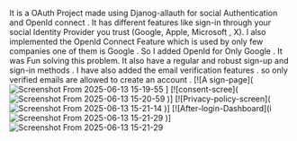It is a OAuth Project made using Djanog-allauth for social Authentication and OpenId connect . It has different features like sign-in through your social Identity Provider you trust (Google, Apple, Microsoft , X). I also implemented the OpenId Connect Feature which is used by only few companies one of them is Google . So I added OpenId for Only Google . It was Fun solving this problem.
It also have a regular and robust sign-up and sign-in methods . I have also added the email verification features . so only verified emails are allowed to create an account .
[![A sign-page](![Screenshot From 2025-06-13 15-19-55](https://github.com/user-attachments/assets/dff9e783-ff24-46fe-a765-f47c1153052e)
]
[![consent-scree](![Screenshot From 2025-06-13 15-20-59](https://github.com/user-attachments/assets/4b003dd2-37c6-428b-bb8d-4d982dd52374)
)]
[![Privacy-policy-screen](![Screenshot From 2025-06-13 15-21-14](https://github.com/user-attachments/assets/73623674-86a9-4767-b883-2f55a2d95034)
)]
[![After-login-Dashboard](i![Screenshot From 2025-06-13 15-21-29](https://github.com/user-attachments/assets/8b9ea258-43c4-4509-b69a-42b381f8bd80)
)]
![Screenshot From 2025-06-13 15-21-29](https://github.com/user-attachments/assets/34fedffb-1669-44c5-8b4f-56ccaab975f7)
